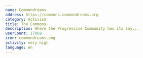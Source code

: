 ```yaml
---
name: Commondreams
address: https://commons.commondreams.org
category: Activism
title: The Commons
description: Where the Progressive Community has its say...
userCount: 17869
icon: commondreams.png
activity: very high
language: en
---
```

